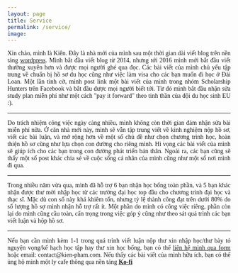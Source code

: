 ```yaml
---
layout: page
title: Service
permalink: /service/
image:
---
```

  
<div align="justify"><span style="font-family:Tahoma;"> Xin chào, mình là Kiên. Đây là nhà mới của mình sau một thời gian dài viết blog trên nền tảng <a href="https://eldlrjn.wordpress.com/">wordpress</a>. Mình bắt đầu viết blog từ 2014, nhưng tới 2016 mình mới bắt đầu viết thường xuyên hơn và được mọi người ghé qua đọc. Các bài viết của mình chủ yếu tập trung về chuẩn bị hồ sơ du học cũng như việc làm visa cho các bạn muốn đi học ở Đài Loan. Một lần tình cờ, mình post link một bài viết của mình trong nhóm Scholarship Hunters trên Facebook và bắt đầu được mọi người biết tới. Từ đó mình bắt đầu nhận sửa study plan miễn phí như một cách "pay it forward" theo tinh thần của đội du học sinh EU :).</span></div>
<hr class="paragraph-divider">
<div align="justify"><span style="font-family:Tahoma;">Do trách nhiệm công việc ngày càng nhiều, mình không còn thời gian đảm nhận sửa bài miễn phí nữa. Ở căn nhà mới này, mình sẽ vẫn tập trung viết về kinh nghiệm nộp hồ sơ, viết các bài luận, và mở rộng hơn về một số chủ đề như chọn chương trình học, hoàn thiện hồ sơ cũng như lựa chọn con đường cho riêng mình. Hi vọng các bài viết của mình sẽ giúp ích cho các bạn trong con đường phát triển bản thân. Ngoài ra, các bạn cũng sẽ thấy một số post khác chia sẻ về cuộc sống cá nhân của mình cũng như một số nơi mình đi qua.</span></div>
<hr class="paragraph-divider">
<div align="justify"><span style="font-family:Tahoma;">Trong nhiều năm vừa qua, mình đã hỗ trợ 6 bạn nhận học bổng toàn phần, và 5 bạn khác nhận được thư mời nhập học từ các trường đại học top đầu cho chương trình đại học và thạc sĩ. Mặc dù con số này khá khiêm tốn, nhưng tỷ lệ thành công đạt trên dưới 80% do số lượng hồ sợ mình nhận hỗ trợ rất ít. Một phần do mình có công việc riêng, phần còn lại do mình cũng cầu toàn, cẩn trọng trong việc góp ý cũng như theo sát quá trình các bạn viết luận và hộp hồ sơ.</span></div>
<hr class="paragraph-divider">
<div align="justify"><span style="font-family:Tahoma;"> Nếu bạn cần mình kèm 1-1 trong quá trình viết luận nộp thư xin nhập học/thư bày tỏ nguyện vọng/kế hạch học tập hay thư xin học bổng, bạn có thể <a href="https://kien-pham.com/contact">liên hệ mình qua form</a> hoặc email: contact@kien-pham.com. Nếu thấy các bài viết của mình hữu ích, bạn có thể ủng hộ mình một ly cafe thông qua nền tảng <a href="https://ko-fi.com/kienphamtrung"><b>Ko-fi</b></a></span></div>

